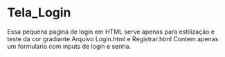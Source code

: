 # Tela_Login
Essa pequena pagina de login em HTML serve apenas para estilização e teste da cor gradiante
Arquivo Login.html e Registrar.html Contem apenas um formulario com inputs de login  e  senha.
